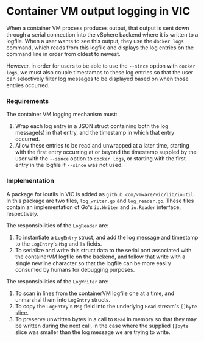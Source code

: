 # Container VM output logging in VIC

When a container VM process produces output, that output is sent down through a serial connection into the vSphere backend where it is written to a logfile. When a user wants to see this output, they use the `docker logs` command, which reads from this logfile and displays the log entries on the command line in order from oldest to newest.

However, in order for users to be able to use the `--since` option with `docker logs`, we must also couple timestamps to these log entries so that the user can selectively filter log messages to be displayed based on when those entries occurred.

### Requirements

The container VM logging mechanism must:  
  1. Wrap each log entry in a JSON struct containing both the log message(s) in that entry, and the timestamp in which that entry occurred. 
  2. Allow these entries to be read and unwrapped at a later time, starting with the first entry occurring at or beyond the timestamp suppled by the user with the `--since` option to `docker logs`, or starting with the first entry in the logfile if `--since` was not used. 

### Implementation

A package for ioutils in VIC is added as `github.com/vmware/vic/lib/ioutil`. In this package are two files, `log_writer.go` and `log_reader.go`. These files contain an implementation of Go's `io.Writer` and `io.Reader` interface, respectively.

The responsibilities of the `LogReader` are:  
  1. To instantiate a `LogEntry` struct, and add the log message and timestamp to the `LogEntry`'s `Msg` and `Ts` fields. 
  2. To serialize and write this struct data to the serial port associated with the containerVM logfile on the backend, and follow that write with a single newline character so that the logfile can be more easily consumed by humans for debugging purposes. 

The responsibilities of the `LogWriter` are:  
  1. To scan in lines from the containerVM logfile one at a time, and unmarshal them into `LogEntry` structs. 
  2. To copy the `LogEntry`'s `Msg` field into the underlying `Read` stream's `[]byte` slice. 
  3. To preserve unwritten bytes in a call to `Read` in memory so that they may be written during the next call, in the case where the supplied `[]byte` slice was smaller than the log message we are trying to write. 

